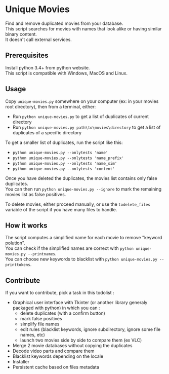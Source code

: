 # Unique Movies
Find and remove duplicated movies from your database.  
This script searches for movies with names that look alike or having similar binary content.  
It doesn't call external services.

## Prerequisites
Install python 3.4+ from python website.  
This script is compatible with Windows, MacOS and Linux.

## Usage
Copy `unique-movies.py` somewhere on your computer (ex: in your movies root directory), then from a terminal, either:
* Run `python unique-movies.py` to get a list of duplicates of current directory
* Run `python unique-movies.py path\to\movies\directory` to get a list of duplicates of a specific directory

To get a smaller list of duplicates, run the script like this: 
  * `python unique-movies.py --onlytests 'name'`
  * `python unique-movies.py --onlytests 'name_prefix'`
  * `python unique-movies.py --onlytests 'name_sim'`
  * `python unique-movies.py --onlytests 'content'`

Once you have deleted the duplicates, the movies list contains only false duplicates.  
You can then run `python unique-movies.py --ignore` to mark the remaining movies list as false positives.

To delete movies, either proceed manually, or use the `todelete_files` variable of the script if you have many files to handle.

## How it works

The script computes a simplified name for each movie to remove "keyword polution".  
You can check if the simplified names are correct with `python unique-movies.py --printnames`.  
You can choose new keywords to blacklist with `python unique-movies.py --printtokens`.

## Contribute

If you want to contribute, pick a task in this todolist : 
* Graphical user interface with Tkinter (or another library generaly packaged with python) in which you can :
  * delete duplicates (with a confirm button)
  * mark false positives
  * simplify file names
  * edit rules (blacklist keywords, ignore subdirectory, ignore some file names, etc)
  * launch two movies side by side to compare them (ex VLC)
* Merge 2 movie databases without copying the duplicates
* Decode video parts and compare them
* Blacklist keywords depending on the locale
* Installer
* Persistent cache based on files metadata
